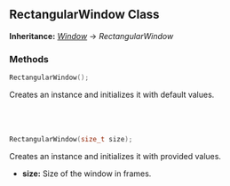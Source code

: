 ## RectangularWindow Class
**Inheritance:** *[Window](/docs/HephAudio/Windows/Window.md)* -> *RectangularWindow*

### Methods
```c++
RectangularWindow();
```
Creates an instance and initializes it with default values.
<br><br><br><br>
```c++
RectangularWindow(size_t size);
```
Creates an instance and initializes it with provided values.
- **size:** Size of the window in frames.
